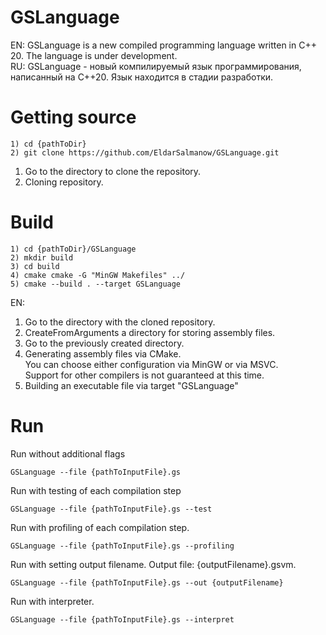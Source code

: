 # GSLanguage
EN: GSLanguage is a new compiled programming language written in C++ 20. The language is under development.<br>
RU: GSLanguage - новый компилируемый язык программирования, написанный на C++20. Язык находится в стадии разработки.

# Getting source
```shell
1) cd {pathToDir}
2) git clone https://github.com/EldarSalmanow/GSLanguage.git
```
1. Go to the directory to clone the repository.
2. Cloning repository.

# Build
```shell
1) cd {pathToDir}/GSLanguage
2) mkdir build
3) cd build
4) cmake cmake -G "MinGW Makefiles" ../
5) cmake --build . --target GSLanguage
```
EN:
1. Go to the directory with the cloned repository.
2. CreateFromArguments a directory for storing assembly files.
3. Go to the previously created directory.
4. Generating assembly files via CMake.<br>You can choose either configuration via MinGW or via MSVC.<br>Support for other compilers is not guaranteed at this time.
5. Building an executable file via target "GSLanguage"

# Run
Run without additional flags
```shell
GSLanguage --file {pathToInputFile}.gs
```

Run with testing of each compilation step
```shell
GSLanguage --file {pathToInputFile}.gs --test
```

Run with profiling of each compilation step.
```shell
GSLanguage --file {pathToInputFile}.gs --profiling
```

Run with setting output filename. Output file: {outputFilename}.gsvm.
```shell
GSLanguage --file {pathToInputFile}.gs --out {outputFilename}
```

Run with interpreter.
```shell
GSLanguage --file {pathToInputFile}.gs --interpret
```
